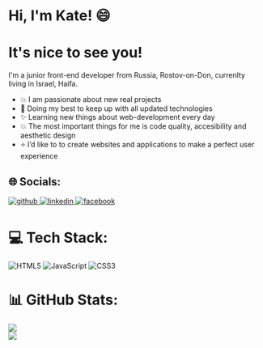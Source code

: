 # Hi, I'm Kate! :smile:
# It's nice to see you!
I'm a junior front-end developer from Russia, Rostov-on-Don, currenlty living in Israel, Haifa. 

* :collision: I am passionate about new real projects 
* :star2:	Doing my best to keep up with all updated technologies
* :sparkles:	Learning new things about web-development every day
* :boom:	The most important things for me is code quality, accesibility and aesthetic design
* :star:	I’d like to to create websites and applications to make a perfect user experience

## 🌐 Socials:
<div>
<a href="https://github.com/TokarenkoKate" target="_blank">
<img src=https://img.shields.io/badge/github-%2324292e.svg?&style=for-the-badge&logo=github&logoColor=white alt=github style="margin-bottom: 5px;" />
</a>
<a href="https://linkedin.com/in/kate-tokarenko" target="_blank">
<img src=https://img.shields.io/badge/linkedin-%231E77B5.svg?&style=for-the-badge&logo=linkedin&logoColor=white alt=linkedin style="margin-bottom: 5px;" />
</a>
<a href="https://www.facebook.com/tokarenko.kate" target="_blank">
<img src=https://img.shields.io/badge/facebook-%232E87FB.svg?&style=for-the-badge&logo=facebook&logoColor=white alt=facebook style="margin-bottom: 5px;" />
</a>  
</div>  

# 💻 Tech Stack:
![HTML5](https://img.shields.io/badge/html5-%23E34F26.svg?style=for-the-badge&logo=html5&logoColor=white) ![JavaScript](https://img.shields.io/badge/javascript-%23323330.svg?style=for-the-badge&logo=javascript&logoColor=%23F7DF1E) ![CSS3](https://img.shields.io/badge/css3-%231572B6.svg?style=for-the-badge&logo=css3&logoColor=white)

# 📊 GitHub Stats:
![](https://github-readme-stats.vercel.app/api?username=TokarenkoKate&theme=city_light&hide_border=false&include_all_commits=false&count_private=false)<br/>
![](https://github-readme-stats.vercel.app/api/top-langs/?username=TokarenkoKate&theme=city_light&hide_border=false&include_all_commits=false&count_private=false&layout=compact)

<!-- Proudly created with GPRM ( https://gprm.itsvg.in ) -->
